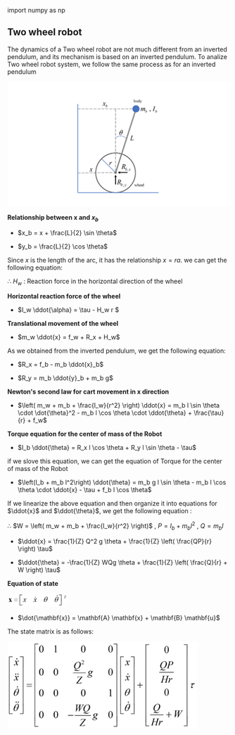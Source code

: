 import numpy as np

## Two wheel robot

The dynamics of a Two wheel robot are not much different from an inverted pendulum, and its mechanism is based on an inverted pendulum.
To analize Two wheel robot system, we follow the same process as for an inverted pendulum

![RCTVC](Image/Robot.png)

**Relationship between x and $x_b$**

- $x_b = x + \frac{L}{2} \sin \theta$

- $y_b = \frac{L}{2} \cos \theta$

Since $x$ is the length of the arc, it has the relationship $x=ra$. we can get the following equation: 

$\therefore$ $H_w$ : Reaction force in the horizontal direction of the wheel

**Horizontal reaction force of the wheel**

- $I_w \ddot{\alpha} = \tau - H_w r $

**Translational movement of the wheel**

- $m_w \ddot{x} = f_w + R_x + H_w$

As we obtained from the inverted pendulum, we get the following equation:

- $R_x = f_b - m_b \ddot{x}_b$

- $R_y = m_b \ddot{y}_b + m_b g$
  
**Newton's second law for cart movement in x direction**

- $\left( m_w + m_b + \frac{I_w}{r^2} \right) \ddot{x} = m_b l \sin \theta \cdot \dot{\theta}^2 - m_b l \cos \theta \cdot \ddot{\theta} + \frac{\tau}{r} + f_w$

**Torque equation for the center of mass of the Robot**

- $I_b \ddot{\theta} = R_x l \cos \theta + R_y l \sin \theta - \tau$

if we slove this equation, we can get the equation of Torque for the center of mass of the Robot

- $\left(I_b + m_b l^2\right) \ddot{\theta} = m_b g l \sin \theta - m_b l \cos \theta \cdot \ddot{x} - \tau + f_b l \cos \theta$

If we linearize the above equation and then organize it into equations for $\ddot{x}$ and $\ddot{\theta}$, we get the following equation :

$\therefore$ $W = \left( m_w + m_b + \frac{I_w}{r^2} \right)$ , $P = I_b + m_b l^2$ , $Q = m_b l$

- $\ddot{x} = \frac{1}{Z} Q^2 g \theta + \frac{1}{Z} \left( \frac{QP}{r} \right) \tau$

- $\ddot{\theta} = -\frac{1}{Z} WQg \theta + \frac{1}{Z} \left( \frac{Q}{r} + W \right) \tau$

**Equation of state**

<img src="Image/x_matrix.png" alt="RCTVC" height="30" />

- $\dot{\mathbf{x}} = \mathbf{A} \mathbf{x} + \mathbf{B} \mathbf{u}$

The state matrix is ​​as follows:

<img src="Image/state_matrix.png" alt="RCTVC" height="200" />

